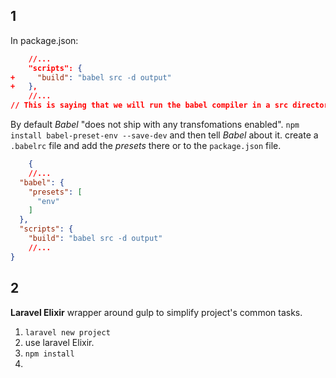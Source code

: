## 1

In package.json:

```json
    //...
    "scripts": {
+     "build": "babel src -d output"
+   },
    //...
// This is saying that we will run the babel compiler in a src directory.  -d is an option for the output directory.
```

By default _Babel_ "does not ship with any transfomations enabled".  `npm install babel-preset-env --save-dev` and then tell _Babel_ about it.  create a `.babelrc` file and add the _presets_ there or to the `package.json` file.

```json
    {
    //...
  "babel": {
    "presets": [
      "env"
    ]
  },
  "scripts": {
    "build": "babel src -d output"
    //...
}
```

## 2

**Laravel Elixir** wrapper around gulp to simplify project's common tasks.

1. `laravel new project`
2. use laravel Elixir.
3. `npm install`
4. 
